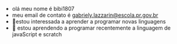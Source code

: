- olá meu nome é bibi1807
-  meu email de contato é gabriely.lazzarin@escola.pr.gov.br
- 🌱estou interessada a aprender a programar novas linguagens
- 💞️ estou aprendendo a programar recentemente a linguagem de javaScript e scratch

